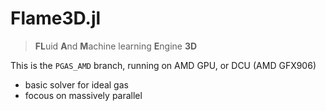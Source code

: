 # Flame3D.jl
> **FL**uid **A**nd **M**achine learning **E**ngine **3D**

This is the `PGAS_AMD` branch, running on AMD GPU, or DCU (AMD GFX906)

- basic solver for ideal gas
- focous on massively parallel
